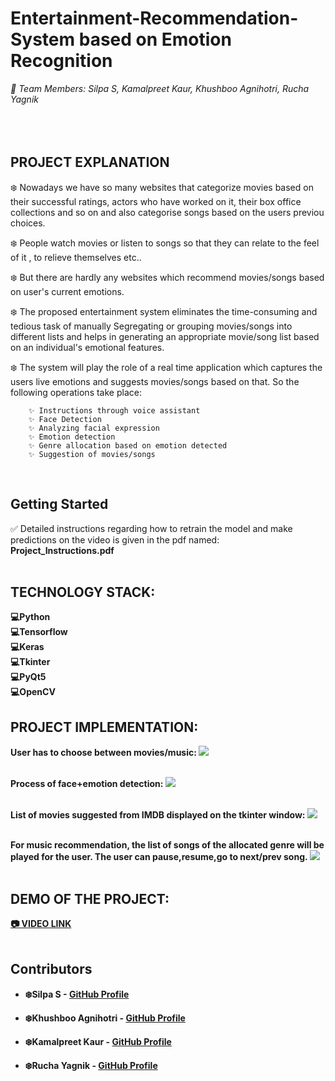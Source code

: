 # Entertainment-Recommendation-System based on Emotion Recognition
<i>
 🙋 Team Members: Silpa S, Kamalpreet Kaur, Khushboo Agnihotri, Rucha Yagnik
</i>
<br></br>
<br></br>

## PROJECT EXPLANATION
❄️ Nowadays we have so many websites that categorize movies based on their successful
ratings, actors who have worked on it, their box office collections and so on and also categorise songs based on the users previou choices.

❄️ People watch movies or listen to songs so that they can relate to the feel of it , to relieve themselves etc..


❄️ But there are hardly any
websites which recommend movies/songs based on user's current emotions. 

❄️ The proposed entertainment system eliminates the
time-consuming and tedious task of manually Segregating or grouping movies/songs into different
lists and helps in generating an appropriate movie/song list based on an individual's emotional
features.


❄️ The system will play the role of a real time application which
captures the users live emotions and suggests movies/songs based on that. So the following
operations take place:

        ✨ Instructions through voice assistant
        ✨ Face Detection
        ✨ Analyzing facial expression
        ✨ Emotion detection
        ✨ Genre allocation based on emotion detected
        ✨ Suggestion of movies/songs

<br>

## Getting Started

✅ Detailed instructions regarding how to retrain the model and make predictions on the video is given in the pdf named: <b>Project_Instructions.pdf<b>
<br></br>

## TECHNOLOGY STACK:
💻Python<br>
💻Tensorflow<br>
💻Keras<br>
💻Tkinter<br>
💻PyQt5<br>
💻OpenCV<br>

## PROJECT IMPLEMENTATION:

<b>User has to choose between movies/music:<b>
<img src="https://github.com/SheCodes-IEEE-CIS-GHRCE/Entertainment-Recommendation-System/blob/main/image%20(1).png"></img>
<br></br>

<b>Process of face+emotion detection:<b>
<img src="https://github.com/SheCodes-IEEE-CIS-GHRCE/Entertainment-Recommendation-System/blob/main/image%20(2).png"></img>
 <br></br>
 
<b>List of movies suggested from IMDB displayed on the tkinter window:<b>
<img src="https://github.com/SheCodes-IEEE-CIS-GHRCE/Entertainment-Recommendation-System/blob/main/image%20(3).png"></img>
 <br></br>
 
<b>For music recommendation, the list of songs of the allocated genre will be played for the user. The user can pause,resume,go to next/prev song.<b>
<img src="https://github.com/SheCodes-IEEE-CIS-GHRCE/Entertainment-Recommendation-System/blob/main/image%20(5).png"></img>
 <br></br>
 
## DEMO OF THE PROJECT:
<a href="https://drive.google.com/file/d/1_ZWGnRcMsms9bYHfSvjEfJnBI4_gT7Us/view?usp=sharing"> 📷 VIDEO LINK </a>
<br></br>




## Contributors

* **❄️Silpa S** - [GitHub Profile](https://github.com/silpasreeni99)

* **❄️Khushboo Agnihotri** - [GitHub Profile](https://github.com/khushbooagnihotri)

* **❄️Kamalpreet Kaur** - [GitHub Profile](https://github.com/kamal-kaur04)

* **❄️Rucha Yagnik** - [GitHub Profile](https://github.com/RuchaYagnik)

